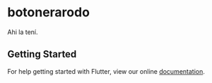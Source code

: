 # botonerarodo

Ahi la tení.

## Getting Started

For help getting started with Flutter, view our online
[documentation](https://flutter.io/).
